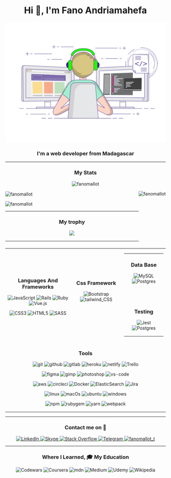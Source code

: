 <h1 align="center">Hi 👋, I'm Fano Andriamahefa</h1>

<p align="center"> <img src="https://github.com/fanomallot/fanomallot/blob/main/image.gif" alt="fanomallot" /></p>
<h3 align="center">I'm a web developer from Madagascar</h3>
<!--
- 🌱 I’m currently learning Vue3
- 🤔 I’m looking for help with Vue3
- 💬 Ask me about Ruby, Ruby on rails, Vue2
-->
<hr />
<h3 align="center">My Stats</h3>
<!-- My github Statistique -->
  <!-- profile view -->
<p align="center"> 
  <img src="https://komarev.com/ghpvc/?username=fanomallot&label=Profile%20views&color=0e75b6&style=flat" alt="fanomallot" />
</p>
<p>
    <!-- git stat -->
  <img align="center" height="180em" src="https://github-readme-stats.vercel.app/api?username=fanomallot&show_icons=true&theme=algolia&include_all_commits=true" alt="fanomallot" />
    <!-- most laguages -->
  <img align="right" height="180em" src="https://github-readme-stats.vercel.app/api/top-langs/?username=fanomallot&theme=algolia&layout=compact&langs_count=10" alt="fanomallot" />
</p>

<p align="left"><img height="180em" src="https://github-readme-streak-stats.herokuapp.com/?user=fanomallot&theme=algolia" alt="fanomallot" /></p>
<hr />
<h3 align="center">My trophy</h3>
<!-- git trophy -->
<p align="center"> <a href="https://github.com/fanomallot"><img src="https://github-profile-trophy.vercel.app/?username=fanomallot&margin-h=10&theme=algolia&no-frame=true"/></a> </p>
<hr />
<table align="center">
  <tr>
    <td align="center">
      <h3>Languages And Frameworks</h3>
      <p align='center'>
        <img alt='JavaScript' src='https://img.shields.io/badge/javascript-%23323330.svg?style=for-the-badge&logo=javascript&logoColor=%23F7DF1E' />
        <img alt='Rails' src='https://img.shields.io/badge/rails-%23CC0000.svg?style=for-the-badge&logo=ruby-on-rails&logoColor=white' />
        <img alt='Ruby' src='https://img.shields.io/badge/ruby-%23CC342D.svg?style=for-the-badge&logo=ruby&logoColor=white' />
        <img alt='Vue.js' src='https://img.shields.io/badge/vuejs-%2335495e.svg?style=for-the-badge&logo=vuedotjs&logoColor=%234FC08D' />
      </p>
      <p align='center'>
        <img alt='CSS3' src='https://img.shields.io/badge/css3-%231572B6.svg?style=for-the-badge&logo=css3&logoColor=white' />
        <img alt='HTML5' src='https://img.shields.io/badge/html5-%23E34F26.svg?style=for-the-badge&logo=html5&logoColor=white' />
        <img alt='SASS' src='https://img.shields.io/badge/Sass-CC6699?style=for-the-badge&logo=sass&logoColor=white' />
      </p>
    </td>
    <td align="center">
      <h3>Css Framework</h3>
      <p align='center'>
        <img alt='Bootstrap' src='https://img.shields.io/badge/Bootstrap-563D7C?style=for-the-badge&logo=bootstrap&logoColor=white' />
        <img alt='tailwind_CSS' src='https://img.shields.io/badge/tailwind_CSS-38B2AC?style=for-the-badge&logo=tailwind-css&logoColor=white' />
      </p>
      <br />
      <br />
    </td>
    <td align="center">
      <table align="center">
        <tr>
          <td align="center">
            <h3>Data Base</h3>
            <p align='center'>
              <img alt='MySQL' src='https://img.shields.io/badge/mysql-%2300f.svg?style=for-the-badge&logo=mysql&logoColor=white' />
              <img alt='Postgres' src='https://img.shields.io/badge/postgres-%23316192.svg?style=for-the-badge&logo=postgresql&logoColor=white' />
            </p>
            <br />
            <br />
          </td>  
        </tr>  
        <tr>
          <td align="center">
            <h3>Testing</h3>
            <p align='center'>
              <img alt='Jest' src='https://img.shields.io/badge/-jest-%23C21325?style=for-the-badge&logo=jest&logoColor=white' />
              <img alt='Postgres' src='https://img.shields.io/badge/-selenium-%43B02A?style=for-the-badge&logo=selenium&logoColor=white' />        
            </p>
          </td>
        </tr>
      </table>  
    </td>
  </tr>
  <tr>
    <td align="center" colspan="3">
      <h3>Tools</h3>
      <p align='center'>
        <img alt='git' src='https://img.shields.io/badge/git-%23F05033.svg?style=for-the-badge&logo=git&logoColor=white' />        
        <img alt='github' src='https://img.shields.io/badge/github-%23121011.svg?style=for-the-badge&logo=github&logoColor=white' />        
        <img alt='gitlab' src='https://img.shields.io/badge/gitlab-%23181717.svg?style=for-the-badge&logo=gitlab&logoColor=white' />  
        <img alt='heroku' src='https://img.shields.io/badge/heroku-%23430098.svg?style=for-the-badge&logo=heroku&logoColor=white' />          
        <img alt='netlify' src='https://img.shields.io/badge/netlify-%23000000.svg?style=for-the-badge&logo=netlify&logoColor=#00C7B7' />          
        <img alt='Trello' src='https://img.shields.io/badge/Trello-%23026AA7.svg?style=for-the-badge&logo=Trello&logoColor=white' />
      </p>  
      <p align='center'>
        <img alt='figma' src='https://img.shields.io/badge/figma-%23F24E1E.svg?style=for-the-badge&logo=figma&logoColor=white' />
        <img alt='gimp' src='https://img.shields.io/badge/Gimp-657D8B?style=for-the-badge&logo=gimp&logoColor=FFFFFF'/>        
        <img alt='photoshop' src='https://img.shields.io/badge/adobe%20photoshop-%2331A8FF.svg?style=for-the-badge&logo=adobe%20photoshop&logoColor=white'/>      
        <img alt='vs-code' src='https://img.shields.io/badge/Visual%20Studio%20Code-0078d7.svg?style=for-the-badge&logo=visual-studio-code&logoColor=white'/>      
      </p>
      <p align='center'>
        <img alt='aws' src='https://img.shields.io/badge/AWS-%23FF9900.svg?style=for-the-badge&logo=amazon-aws&logoColor=white' />
        <img alt='circleci' src='https://img.shields.io/badge/circle%20ci-%23161616.svg?style=for-the-badge&logo=circleci&logoColor=white' />
        <img alt='Docker' src='https://img.shields.io/badge/docker-%230db7ed.svg?style=for-the-badge&logo=docker&logoColor=white'/>        
        <img alt='ElasticSearch' src='https://img.shields.io/badge/-ElasticSearch-005571?style=for-the-badge&logo=elasticsearch'/>        
        <img alt='Jira' src='https://img.shields.io/badge/jira-%230A0FFF.svg?style=for-the-badge&logo=jira&logoColor=white' />
      </p>
      <p align='center'>
        <img alt='linux' src='https://img.shields.io/badge/Linux-FCC624?style=for-the-badge&logo=linux&logoColor=black' />
        <img alt='macOs' src='https://img.shields.io/badge/mac%20os-000000?style=for-the-badge&logo=macos&logoColor=F0F0F0' />        
        <img alt='ubuntu' src='https://img.shields.io/badge/Ubuntu-E95420?style=for-the-badge&logo=ubuntu&logoColor=white' />
        <img alt='windows' src='https://img.shields.io/badge/Windows-0078D6?style=for-the-badge&logo=windows&logoColor=white' />        
      </p>
      <p align='center'>
        <img alt='npm' src='https://img.shields.io/badge/NPM-%23000000.svg?style=for-the-badge&logo=npm&logoColor=white'/>   
        <img alt='rubygem' src='https://img.shields.io/badge/RubyGem-CC0000?style=for-the-badge&logo=ruby&logoColor=white'/>
        <img alt='yarn' src='https://img.shields.io/badge/yarn-%232C8EBB.svg?style=for-the-badge&logo=yarn&logoColor=white' />
        <img alt='webpack' src='https://img.shields.io/badge/webpack-%238DD6F9.svg?style=for-the-badge&logo=webpack&logoColor=black'/>           
      </p>
    </td>
  </tr> 
</table>
<hr />
<h3 align="center">Contact me on 💬</h3>
<p align='center'>
  <a href="https://www.linkedin.com/in/fano-andriamahefa-93b1a3193/" target="blank">
    <img alt='LinkedIn' src='https://img.shields.io/badge/linkedin-%230077B5.svg?style=for-the-badge&logo=linkedin&logoColor=white' />
  </a>
  <a href="https://join.skype.com/invite/GnzNmcV8r4nI" target="blank">
    <img alt='Skype' src='https://img.shields.io/badge/Skype-%2300AFF0.svg?style=for-the-badge&logo=Skype&logoColor=white' />
  </a>
  <a href="https://stackoverflow.com/users/14989177" target="blank">
    <img alt='Stack Overflow' src='https://img.shields.io/badge/-Stackoverflow-FE7A16?style=for-the-badge&logo=stack-overflow&logoColor=white' />
  </a>
  <a href="https://github.com/fanomallot" target="blank">
    <img alt='Telegram' src='https://img.shields.io/badge/Telegram-2CA5E0?style=for-the-badge&logo=telegram&logoColor=white' />
  </a>
  <a href="https://twitter.com/fanomallot_t" target="blank">
    <img height="28" src="https://img.shields.io/twitter/follow/fanomallot_t?logo=twitter&style=for-the-badge" alt="fanomallot_t"/>
  </a>
</p>
<hr />
<h3 align="center">Where I Learned, 🎓 My Education</h3>
<p align="center">
  <img alt='Codewars' src='https://img.shields.io/badge/Codewars-B1361E?style=for-the-badge&logo=codewars&logoColor=grey' />
  <img alt='Coursera' src='https://img.shields.io/badge/Coursera-%230056D2.svg?style=for-the-badge&logo=Coursera&logoColor=white' />
  <img alt='mdn' src='https://img.shields.io/badge/MDN_Web_Docs-black?style=for-the-badge&logo=mdnwebdocs&logoColor=white' />
  <img alt='Medium' src='https://img.shields.io/badge/Medium-12100E?style=for-the-badge&logo=medium&logoColor=white' />
  <img alt='Udemy' src='https://img.shields.io/badge/Udemy-A435F0?style=for-the-badge&logo=Udemy&logoColor=white' />
  <img alt='Wikipedia' src='https://img.shields.io/badge/Wikipedia-%23000000.svg?style=for-the-badge&logo=wikipedia&logoColor=white' />
</p>

<!--
# documentation
  -- markdown badges doc
  https://github.com/Ileriayo/markdown-badges#-design

  -- Align image
  https://gist.github.com/DavidWells/7d2e0e1bc78f4ac59a123ddf8b74932d

  -- Display stat
  https://github.com/anuraghazra/github-readme-stats
-->

